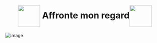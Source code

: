 <h1 align="center"><img align="center" height="70" src="https://user-images.githubusercontent.com/65296828/205964859-cbdc7e99-dd62-4b7f-8acc-74524c007deb.gif"> Affronte mon regard<img align="center" height="70" src="https://user-images.githubusercontent.com/65296828/205965318-42d4072e-2baa-424f-8875-2c5004c11f8b.gif"></h1>


![image](https://user-images.githubusercontent.com/65296828/205928792-def9c802-9e87-4e80-af91-e3abbfe74eb3.png)
